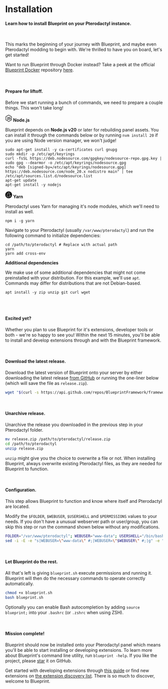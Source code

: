 # Installation
<h4 class="fw-light">Learn how to install Blueprint on your Pterodactyl instance.</h4><br/>

This marks the beginning of your journey with Blueprint, and maybe even Pterodactyl modding to begin with. We're thrilled to have you on board, let's get started!

Want to run Blueprint through Docker instead? Take a peek at the official <a href="https://github.com/BlueprintFramework/docker" class="text-primary-emphasis link-underline-opacity-0 link-underline"><i class="bi bi-box"></i> Blueprint Docker</a> repository [here](https://github.com/BlueprintFramework/docker).

<br><div class="bg-dark-subtle rounded-4 p-4 pb-3">
  <h4><i class="bi bi-rocket-takeoff-fill"></i> Prepare for liftoff.</h4>
  <p class="pb-3">Before we start running a bunch of commands, we need to prepare a couple things. This won't take long!</p>

  <div class="row">
    <!-- Node.js -->
    <div class="col col-12 col-md-6 pb-3">
      <b class="text-success-emphasis">
        <svg role="img" width="22" class="pb-1" fill="currentColor" viewBox="0 0 24 24" xmlns="http://www.w3.org/2000/svg"><title>Node.js</title><path d="M11.998,24c-0.321,0-0.641-0.084-0.922-0.247l-2.936-1.737c-0.438-0.245-0.224-0.332-0.08-0.383 c0.585-0.203,0.703-0.25,1.328-0.604c0.065-0.037,0.151-0.023,0.218,0.017l2.256,1.339c0.082,0.045,0.197,0.045,0.272,0l8.795-5.076 c0.082-0.047,0.134-0.141,0.134-0.238V6.921c0-0.099-0.053-0.192-0.137-0.242l-8.791-5.072c-0.081-0.047-0.189-0.047-0.271,0 L3.075,6.68C2.99,6.729,2.936,6.825,2.936,6.921v10.15c0,0.097,0.054,0.189,0.139,0.235l2.409,1.392 c1.307,0.654,2.108-0.116,2.108-0.89V7.787c0-0.142,0.114-0.253,0.256-0.253h1.115c0.139,0,0.255,0.112,0.255,0.253v10.021 c0,1.745-0.95,2.745-2.604,2.745c-0.508,0-0.909,0-2.026-0.551L2.28,18.675c-0.57-0.329-0.922-0.945-0.922-1.604V6.921 c0-0.659,0.353-1.275,0.922-1.603l8.795-5.082c0.557-0.315,1.296-0.315,1.848,0l8.794,5.082c0.57,0.329,0.924,0.944,0.924,1.603 v10.15c0,0.659-0.354,1.273-0.924,1.604l-8.794,5.078C12.643,23.916,12.324,24,11.998,24z M19.099,13.993 c0-1.9-1.284-2.406-3.987-2.763c-2.731-0.361-3.009-0.548-3.009-1.187c0-0.528,0.235-1.233,2.258-1.233 c1.807,0,2.473,0.389,2.747,1.607c0.024,0.115,0.129,0.199,0.247,0.199h1.141c0.071,0,0.138-0.031,0.186-0.081 c0.048-0.054,0.074-0.123,0.067-0.196c-0.177-2.098-1.571-3.076-4.388-3.076c-2.508,0-4.004,1.058-4.004,2.833 c0,1.925,1.488,2.457,3.895,2.695c2.88,0.282,3.103,0.703,3.103,1.269c0,0.983-0.789,1.402-2.642,1.402 c-2.327,0-2.839-0.584-3.011-1.742c-0.02-0.124-0.126-0.215-0.253-0.215h-1.137c-0.141,0-0.254,0.112-0.254,0.253 c0,1.482,0.806,3.248,4.655,3.248C17.501,17.007,19.099,15.91,19.099,13.993z"/></svg>
        Node.js
      </b>
      <p>Blueprint depends on <b>Node.js v20</b> or later for rebuilding panel assets. You can install it through the commands below or by running <code>nvm install 20</code> if you are using Node version manager, we won't judge!</p>
      <pre><code class="language-bash">sudo apt-get install -y ca-certificates curl gnupg
sudo mkdir -p /etc/apt/keyrings
curl -fsSL https://deb.nodesource.com/gpgkey/nodesource-repo.gpg.key | sudo gpg --dearmor -o /etc/apt/keyrings/nodesource.gpg
echo "deb [signed-by=/etc/apt/keyrings/nodesource.gpg] https://deb.nodesource.com/node_20.x nodistro main" | tee /etc/apt/sources.list.d/nodesource.list
apt-get update
apt-get install -y nodejs</code></pre>
    </div>
    <!-- Yarn -->
    <div class="col col-12 col-md-6 pb-3">
      <b class="text-primary-emphasis">
        <svg role="img" width="22" class="pb-1" fill="currentColor" viewBox="0 0 24 24" xmlns="http://www.w3.org/2000/svg"><title>Yarn</title><path d="M12 0C5.375 0 0 5.375 0 12s5.375 12 12 12 12-5.375 12-12S18.625 0 12 0zm.768 4.105c.183 0 .363.053.525.157.125.083.287.185.755 1.154.31-.088.468-.042.551-.019.204.056.366.19.463.375.477.917.542 2.553.334 3.605-.241 1.232-.755 2.029-1.131 2.576.324.329.778.899 1.117 1.825.278.774.31 1.478.273 2.015a5.51 5.51 0 0 0 .602-.329c.593-.366 1.487-.917 2.553-.931.714-.009 1.269.445 1.353 1.103a1.23 1.23 0 0 1-.945 1.362c-.649.158-.95.278-1.821.843-1.232.797-2.539 1.242-3.012 1.39a1.686 1.686 0 0 1-.704.343c-.737.181-3.266.315-3.466.315h-.046c-.783 0-1.214-.241-1.45-.491-.658.329-1.51.19-2.122-.134a1.078 1.078 0 0 1-.58-1.153 1.243 1.243 0 0 1-.153-.195c-.162-.25-.528-.936-.454-1.946.056-.723.556-1.367.88-1.71a5.522 5.522 0 0 1 .408-2.256c.306-.727.885-1.348 1.32-1.737-.32-.537-.644-1.367-.329-2.21.227-.602.412-.936.82-1.08h-.005c.199-.074.389-.153.486-.259a3.418 3.418 0 0 1 2.298-1.103c.037-.093.079-.185.125-.283.31-.658.639-1.029 1.024-1.168a.94.94 0 0 1 .328-.06zm.006.7c-.507.016-1.001 1.519-1.001 1.519s-1.27-.204-2.266.871c-.199.218-.468.334-.746.44-.079.028-.176.023-.417.672-.371.991.625 2.094.625 2.094s-1.186.839-1.626 1.881c-.486 1.144-.338 2.261-.338 2.261s-.843.732-.899 1.487c-.051.663.139 1.2.343 1.515.227.343.51.176.51.176s-.561.653-.037.931c.477.25 1.283.394 1.71-.037.31-.31.371-1.001.486-1.283.028-.065.12.111.209.199.097.093.264.195.264.195s-.755.324-.445 1.066c.102.246.468.403 1.066.398.222-.005 2.664-.139 3.313-.296.375-.088.505-.283.505-.283s1.566-.431 2.998-1.357c.917-.598 1.293-.76 2.034-.936.612-.148.57-1.098-.241-1.084-.839.009-1.575.44-2.196.825-1.163.718-1.742.672-1.742.672l-.018-.032c-.079-.13.371-1.293-.134-2.678-.547-1.515-1.413-1.881-1.344-1.997.297-.5 1.038-1.297 1.334-2.78.176-.899.13-2.377-.269-3.151-.074-.144-.732.241-.732.241s-.616-1.371-.788-1.483a.271.271 0 0 0-.157-.046z"/></svg>
        Yarn
      </b>
      <p>Pterodactyl uses Yarn for managing it's node modules, which we'll need to install as well.</p>
      <pre><code class="language-bash">npm i -g yarn</code></pre>
      <p>Navigate to your Pterodactyl (usually <code>/var/www/pterodactyl</code>) and run the following command to initialize dependencies:</p>
      <pre><code class="language-bash">cd /path/to/pterodactyl # Replace with actual path
yarn
yarn add cross-env</code></pre>
    </div>
    <!-- Additional dependencies -->
    <div class="col col-12">
      <b class="text-danger-emphasis">
        <i class="bi bi-boxes pb-1" style="font-size:22px;"></i>
        Additional dependencies
      </b>
      <p>We make use of some additional dependencies that might not come preinstalled with your distribution. For this example, we'll use <code>apt</code>. Commands may differ for distributions that are not Debian-based.</p>
      <pre><code class="language-bash">apt install -y zip unzip git curl wget</code></pre>
    </div>
  </div>
</div><br><br>

#### <i class="bi bi-stars"></i> Excited yet?
Whether you plan to use Blueprint for it's extensions, developer tools or both - we're so happy to see you! Within the next 15 minutes, you'll be able to install and develop extensions through and with the Blueprint framework.

<br>

#### <i class="bi bi-cloud-arrow-down-fill"></i> Download the latest release.
Download the latest version of Blueprint onto your server by either downloading the latest release [from GitHub](https://github.com/BlueprintFramework/framework/releases/latest) or running the one-liner below (which will save the file as `release.zip`).

```bash
wget "$(curl -s https://api.github.com/repos/BlueprintFramework/framework/releases/latest | grep 'browser_download_url' | cut -d '"' -f 4)" -O release.zip
```

<br>

#### <i class="bi bi-file-zip-fill"></i> Unarchive release.
Unarchive the release you downloaded in the previous step in your Pterodactyl folder.

```bash
mv release.zip /path/to/pterodactyl/release.zip
cd /path/to/pterodactyl
unzip release.zip
```

`unzip` might give you the choice to overwrite a file or not. When installing Blueprint, always overwrite existing Pterodactyl files, as they are needed for Blueprint to function.

<br>

#### <i class="bi bi-gear-fill"></i> Configuration.
This step allows Blueprint to function and know where itself and Pterodactyl are located.

Modify the `$FOLDER`, `$WEBUSER`, `$USERSHELL` and `$PERMISSIONS` values to your needs. If you don't have a unusual webserver path or user/group, you can skip this step or run the command shown below without any modifications.

```bash
FOLDER="/var/www/pterodactyl"; WEBUSER="www-data"; USERSHELL="/bin/bash"; PERMISSIONS="www-data:www-data";
sed -i -E -e "s|WEBUSER=\"www-data\" #;|WEBUSER=\"$WEBUSER\" #;|g" -e "s|USERSHELL=\"/bin/bash\" #;|USERSHELL=\"$USERSHELL\" #;|g" -e "s|OWNERSHIP=\"www-data:www-data\" #;|OWNERSHIP=\"$PERMISSIONS\" #;|g" $FOLDER/blueprint.sh
```

<br>

#### <i class="bi bi-robot"></i> Let Blueprint do the rest.
All that's left is giving `blueprint.sh` execute permissions and running it. Blueprint will then do the necessary commands to operate correctly automatically.

```bash
chmod +x blueprint.sh
bash blueprint.sh
```

Optionally you can enable Bash autocompletion by adding `source blueprint;` into your `.bashrc` (or `.zshrc` when using ZSH).

<br>

#### <i class="bi bi-check-circle-fill"></i> Mission complete!
Blueprint should now be installed onto your Pterodactyl panel which means you'll be able to start installing or developing extensions. To learn more about Blueprint's command line utility, run `blueprint -help`. If you like the project, please <a href="https://github.com/BlueprintFramework/framework" class="text-warning-emphasis">star</a> it on GitHub.

Get started with developing extensions through [this guide](?page=getting-started/Extension-development) or find new extensions on [the extension discovery list](../browse). There is so much to discover, welcome to Blueprint.
